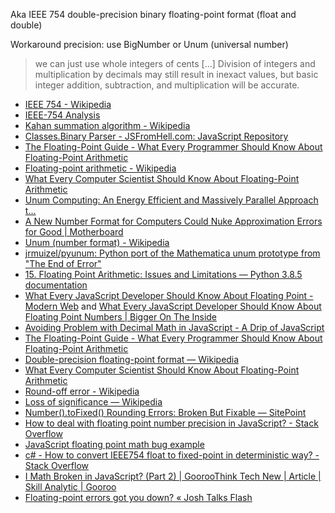Aka IEEE 754 double-precision binary floating-point format (float and double)

Workaround precision: use BigNumber or Unum (universal number)

> we can just use whole integers of cents [...] Division of integers and multiplication by decimals may still result in inexact values, but basic integer addition, subtraction, and multiplication will be accurate.

- [IEEE 754 - Wikipedia](https://en.wikipedia.org/wiki/IEEE_754)
- [IEEE-754 Analysis](https://babbage.cs.qc.cuny.edu/IEEE-754/index.xhtml)
- [Kahan summation algorithm - Wikipedia](https://en.wikipedia.org/wiki/Kahan_summation_algorithm)
- [Classes.Binary Parser - JSFromHell.com: JavaScript Repository](http://jsfromhell.com/classes/binary-parser)
- [The Floating-Point Guide - What Every Programmer Should Know About Floating-Point Arithmetic](http://floating-point-gui.de/)
- [Floating-point arithmetic - Wikipedia](https://en.wikipedia.org/wiki/Floating-point_arithmetic#Accuracy_problems)
- [What Every Computer Scientist Should Know About Floating-Point Arithmetic](https://docs.oracle.com/cd/E19957-01/806-3568/ncg_goldberg.html)
- [Unum Computing: An Energy Efficient and Massively Parallel Approach t…](http://fr.slideshare.net/insideHPC/unum-computing-an-energy-efficient-and-massively-parallel-approach-to-valid-numerics)
- [A New Number Format for Computers Could Nuke Approximation Errors for Good | Motherboard](https://motherboard.vice.com/read/a-new-number-format-for-computers-could-nuke-approximation-errors-for-good)
- [Unum (number format) - Wikipedia](https://en.wikipedia.org/wiki/Unum_%28number_format%29)
- [jrmuizel/pyunum: Python port of the Mathematica unum prototype from "The End of Error"](https://github.com/jrmuizel/pyunum)
- [15. Floating Point Arithmetic: Issues and Limitations — Python 3.8.5 documentation](https://docs.python.org/3/tutorial/floatingpoint.html)
- [What Every JavaScript Developer Should Know About Floating Point - Modern Web](https://modernweb.com/what-every-javascript-developer-should-know-about-floating-points/) and [What Every JavaScript Developer Should Know About Floating Point Numbers | Bigger On The Inside](http://blog.chewxy.com/2014/02/24/what-every-javascript-developer-should-know-about-floating-point-numbers/)
- [Avoiding Problem with Decimal Math in JavaScript - A Drip of JavaScript](http://adripofjavascript.com/blog/drips/avoiding-problems-with-decimal-math-in-javascript.html)
- [The Floating-Point Guide - What Every Programmer Should Know About Floating-Point Arithmetic](http://floating-point-gui.de/)
- [Double-precision floating-point format — Wikipedia](https://en.wikipedia.org/wiki/Double-precision_floating-point_format)
- [What Every Computer Scientist Should Know About Floating-Point Arithmetic](http://docs.oracle.com/cd/E19957-01/806-3568/ncg_goldberg.html)
- [Round-off error - Wikipedia](https://en.wikipedia.org/wiki/Round-off_error)
- [Loss of significance — Wikipedia](https://en.wikipedia.org/wiki/Loss_of_significance)
- [Number().toFixed() Rounding Errors: Broken But Fixable — SitePoint](https://www.sitepoint.com/number-tofixed-rounding-errors-broken-but-fixable/)
- [How to deal with floating point number precision in JavaScript? - Stack Overflow](https://stackoverflow.com/questions/1458633/how-to-deal-with-floating-point-number-precision-in-javascript)
- [JavaScript floating point math bug example](https://gist.github.com/lsloan/f8c5ab552545ee968cca)
- [c# - How to convert IEEE754 float to fixed-point in deterministic way? - Stack Overflow](https://stackoverflow.com/questions/11542299/how-to-convert-ieee754-float-to-fixed-point-in-deterministic-way)
- [I Math Broken in JavaScript? (Part 2) | GoorooThink Tech New | Article | Skill Analytic | Gooroo](https://gooroo.io/GoorooTHINK/Article/16306/Is-Math-Broken-in-JavaScript-Part-2/18867#.WqxaJ8gh3UI)
- [Floating-point errors got you down? « Josh Talks Flash](http://wayback.archive.org/web/20121201005111/http://joshblog.net/2007/01/30/flash-floating-point-number-errors)
